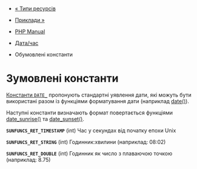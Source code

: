 - [« Типи ресурсів](datetime.resources.md)
- [Приклади »](datetime.examples.md)

- [PHP Manual](index.md)
- [Дата/час](book.datetime.md)
- Обумовлені константи

# Зумовлені константи

[Константи `DATE_`](class.datetimeinterface.md#datetime.constants.types)
пропонують стандартні уявлення дати, які можуть бути
використані разом із функціями форматування дати (наприклад
[date()](function.date.md)).

Наступні константи визначають формат повертається функціями
[date_sunrise()](function.date-sunrise.md) та
[date_sunset()](function.date-sunset.md).

**`SUNFUNCS_RET_TIMESTAMP`** (int)
Час у секундах від початку епохи Unix

**`SUNFUNCS_RET_STRING`** (int)
Годинник:хвилини (наприклад: 08:02)

**`SUNFUNCS_RET_DOUBLE`** (int)
Годинник як число з плаваючою точкою (наприклад: 8.75)
